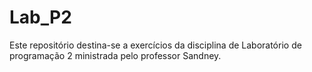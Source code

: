 # Lab_P2
Este repositório destina-se a exercícios da disciplina de Laboratório de programação 2 ministrada pelo professor Sandney. 
